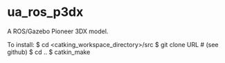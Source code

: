 ua_ros_p3dx
===========

A ROS/Gazebo Pioneer 3DX model.

To install:
$ cd <catking_workspace_directory>/src
$ git clone URL # (see github)
$ cd ..
$ catkin_make
